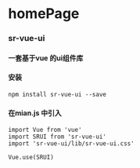 # homePage

### sr-vue-ui

#### 一套基于vue 的ui组件库

#### 安装
```
npm install sr-vue-ui --save
```

#### 在mian.js 中引入
```
import Vue from 'vue'
import SRUI from 'sr-vue-ui'
import 'sr-vue-ui/lib/sr-vue-ui.css'

Vue.use(SRUI)
```
